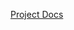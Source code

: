 [Project Docs](<file:///C:\Users\brand\OneDrive\Documents\ObsidianVault\Folders\Experiment Desgin\EDesign - Project Docs>)